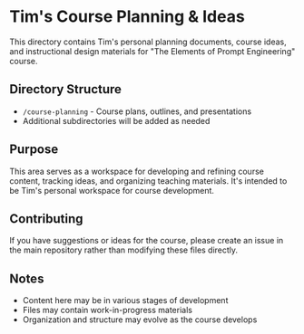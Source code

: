 # Tim's Course Planning & Ideas

This directory contains Tim's personal planning documents, course ideas, and instructional design materials for "The Elements of Prompt Engineering" course.

## Directory Structure

- `/course-planning` - Course plans, outlines, and presentations
- Additional subdirectories will be added as needed

## Purpose

This area serves as a workspace for developing and refining course content, tracking ideas, and organizing teaching materials. It's intended to be Tim's personal workspace for course development.

## Contributing

If you have suggestions or ideas for the course, please create an issue in the main repository rather than modifying these files directly.

## Notes

- Content here may be in various stages of development
- Files may contain work-in-progress materials
- Organization and structure may evolve as the course develops 